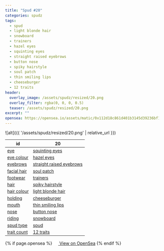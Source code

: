 ```yaml
---
title: "Spud #20"
categories: spudz
tags:
  - spud
  - light blonde hair
  - snowboard
  - trainers
  - hazel eyes
  - squinting eyes
  - straight raised eyebrows
  - button nose
  - spiky hairstyle
  - soul patch
  - thin smiling lips
  - cheeseburger
  - 12 traits
header:
  overlay_image: /assets/spudz/resized/20.png
  overlay_filter: rgba(0, 0, 0, 0.5)
  teaser: /assets/spudz/resized/20.png
excerpt: ""
opensea: https://opensea.io/assets/matic/0x112d18c861d401b3145d39236bf149f01e18beed/20
---
```

![alt]({{ '/assets/spudz/resized/20.png' | relative_url }})

| id | 20 |
|-|-|
| <a href="/traits/eye/#trait-type">eye</a> | <a href="/traits/eye/squinting-eyes/1/#trait">squinting eyes</a> |
| <a href="/traits/eye-colour/#trait-type">eye colour</a> | <a href="/traits/eye-colour/hazel-eyes/1/#trait">hazel eyes</a> |
| <a href="/traits/eyebrows/#trait-type">eyebrows</a> | <a href="/traits/eyebrows/straight-raised-eyebrows/1/#trait">straight raised eyebrows</a> |
| <a href="/traits/facial-hair/#trait-type">facial hair</a> | <a href="/traits/facial-hair/soul-patch/1/#trait">soul patch</a> |
| <a href="/traits/footwear/#trait-type">footwear</a> | <a href="/traits/footwear/trainers/1/#trait">trainers</a> |
| <a href="/traits/hair/#trait-type">hair</a> | <a href="/traits/hair/spiky-hairstyle/1/#trait">spiky hairstyle</a> |
| <a href="/traits/hair-colour/#trait-type">hair colour</a> | <a href="/traits/hair-colour/light-blonde-hair/1/#trait">light blonde hair</a> |
| <a href="/traits/holding/#trait-type">holding</a> | <a href="/traits/holding/cheeseburger/1/#trait">cheeseburger</a> |
| <a href="/traits/mouth/#trait-type">mouth</a> | <a href="/traits/mouth/thin-smiling-lips/1/#trait">thin smiling lips</a> |
| <a href="/traits/nose/#trait-type">nose</a> | <a href="/traits/nose/button-nose/1/#trait">button nose</a> |
| <a href="/traits/riding/#trait-type">riding</a> | <a href="/traits/riding/snowboard/1/#trait">snowboard</a> |
| <a href="/traits/spud-type/#trait-type">spud type</a> | <a href="/traits/spud-type/spud/1/#trait">spud</a> |
| <a href="/traits/trait-count/#trait-type">trait count</a> | <a href="/traits/trait-count/12-traits/1/#trait">12 traits</a> |

{% if page.opensea %}
<a href="{{page.opensea}}" class="btn btn--info" onclick="window.open(this.href, '_blank'); return false;"><img src="/assets/images/opensea.svg" width="16px"><span>  View on OpenSea</span></a>
{% endif %}
